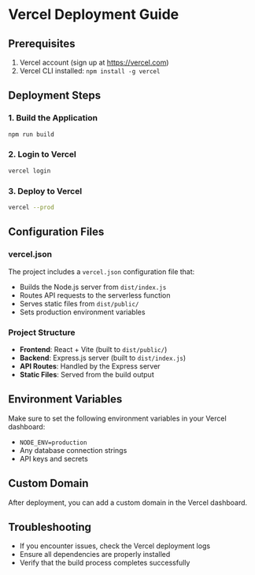 # Vercel Deployment Guide

## Prerequisites
1. Vercel account (sign up at https://vercel.com)
2. Vercel CLI installed: `npm install -g vercel`

## Deployment Steps

### 1. Build the Application
```bash
npm run build
```

### 2. Login to Vercel
```bash
vercel login
```

### 3. Deploy to Vercel
```bash
vercel --prod
```

## Configuration Files

### vercel.json
The project includes a `vercel.json` configuration file that:
- Builds the Node.js server from `dist/index.js`
- Routes API requests to the serverless function
- Serves static files from `dist/public/`
- Sets production environment variables

### Project Structure
- **Frontend**: React + Vite (built to `dist/public/`)
- **Backend**: Express.js server (built to `dist/index.js`)
- **API Routes**: Handled by the Express server
- **Static Files**: Served from the build output

## Environment Variables
Make sure to set the following environment variables in your Vercel dashboard:
- `NODE_ENV=production`
- Any database connection strings
- API keys and secrets

## Custom Domain
After deployment, you can add a custom domain in the Vercel dashboard.

## Troubleshooting
- If you encounter issues, check the Vercel deployment logs
- Ensure all dependencies are properly installed
- Verify that the build process completes successfully 